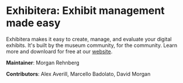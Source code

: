 # Exhibitera: Exhibit management made easy
Exhibitera makes it easy to create, manage, and evaluate your digital exhibits. It's built by the museum community, for the community. Learn more and downloard for free at our [website](http://exhibitera.org).

**Maintainer**: Morgan Rehnberg

**Contributors**: Alex Averill, Marcello Badolato, David Morgan